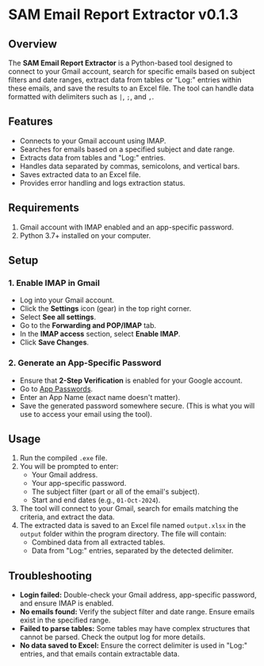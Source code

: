 # SAM Email Report Extractor v0.1.3

## Overview
The **SAM Email Report Extractor** is a Python-based tool designed to connect to your Gmail account, search for specific emails based on subject filters and date ranges, extract data from tables or "Log:" entries within these emails, and save the results to an Excel file. The tool can handle data formatted with delimiters such as `|`, `;`, and `,`.

## Features
- Connects to your Gmail account using IMAP.
- Searches for emails based on a specified subject and date range.
- Extracts data from tables and "Log:" entries.
- Handles data separated by commas, semicolons, and vertical bars.
- Saves extracted data to an Excel file.
- Provides error handling and logs extraction status.

## Requirements
1. Gmail account with IMAP enabled and an app-specific password.
2. Python 3.7+ installed on your computer.

## Setup
### 1. Enable IMAP in Gmail
   - Log into your Gmail account.
   - Click the **Settings** icon (gear) in the top right corner.
   - Select **See all settings**.
   - Go to the **Forwarding and POP/IMAP** tab.
   - In the **IMAP access** section, select **Enable IMAP**.
   - Click **Save Changes**.

### 2. Generate an App-Specific Password
   - Ensure that **2-Step Verification** is enabled for your Google account.
   - Go to [App Passwords](https://myaccount.google.com/apppasswords).
   - Enter an App Name (exact name doesn't matter).
   - Save the generated password somewhere secure. (This is what you will use to access your email using the tool).

## Usage
1. Run the compiled `.exe` file.
2. You will be prompted to enter:
   - Your Gmail address.
   - Your app-specific password.
   - The subject filter (part or all of the email's subject).
   - Start and end dates (e.g., `01-Oct-2024`).
3. The tool will connect to your Gmail, search for emails matching the criteria, and extract the data.
4. The extracted data is saved to an Excel file named `output.xlsx` in the `output` folder within the program directory. The file will contain:
   - Combined data from all extracted tables.
   - Data from "Log:" entries, separated by the detected delimiter.

## Troubleshooting
- **Login failed:** Double-check your Gmail address, app-specific password, and ensure IMAP is enabled.
- **No emails found:** Verify the subject filter and date range. Ensure emails exist in the specified range.
- **Failed to parse tables:** Some tables may have complex structures that cannot be parsed. Check the output log for more details.
- **No data saved to Excel:** Ensure the correct delimiter is used in "Log:" entries, and that emails contain extractable data.
